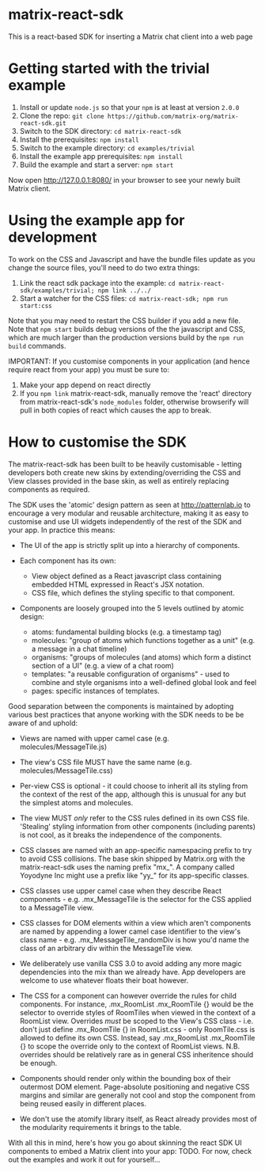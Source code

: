 matrix-react-sdk
================

This is a react-based SDK for inserting a Matrix chat client into a web page

Getting started with the trivial example
========================================

1. Install or update `node.js` so that your `npm` is at least at version `2.0.0`
2. Clone the repo: `git clone https://github.com/matrix-org/matrix-react-sdk.git` 
3. Switch to the SDK directory: `cd matrix-react-sdk`
4. Install the prerequisites: `npm install`
5. Switch to the example directory: `cd examples/trivial`
6. Install the example app prerequisites: `npm install`
7. Build the example and start a server: `npm start`

Now open http://127.0.0.1:8080/ in your browser to see your newly built
Matrix client.

Using the example app for development
=====================================

To work on the CSS and Javascript and have the bundle files update as you
change the source files, you'll need to do two extra things:

1. Link the react sdk package into the example:
   `cd matrix-react-sdk/examples/trivial; npm link ../../`
2. Start a watcher for the CSS files:
   `cd matrix-react-sdk; npm run start:css`

Note that you may need to restart the CSS builder if you add a new file. Note
that `npm start` builds debug versions of the the javascript and CSS, which are
much larger than the production versions build by the `npm run build` commands.

IMPORTANT: If you customise components in your application (and hence require
react from your app) you must be sure to:

1. Make your app depend on react directly
2. If you `npm link` matrix-react-sdk, manually remove the 'react' directory
   from matrix-react-sdk's `node_modules` folder, otherwise browserify will
   pull in both copies of react which causes the app to break.

How to customise the SDK
========================

The matrix-react-sdk has been built to be heavily customisable - letting
developers both create new skins by extending/overriding the CSS and View
classes provided in the base skin, as well as entirely replacing components as
required.

The SDK uses the 'atomic' design pattern as seen at http://patternlab.io to
encourage a very modular and reusable architecture, making it as easy to
customise and use UI widgets independently of the rest of the SDK and your app.
In practice this means:

 * The UI of the app is strictly split up into a hierarchy of components.
 
 * Each component has its own:
   * View object defined as a React javascript class containing embedded
     HTML expressed in React's JSX notation.
   * CSS file, which defines the styling specific to that component.
 
 * Components are loosely grouped into the 5 levels outlined by atomic design:
   * atoms: fundamental building blocks (e.g. a timestamp tag)
   * molecules: "group of atoms which functions together as a unit"
     (e.g. a message in a chat timeline)
   * organisms: "groups of molecules (and atoms) which form a distinct section
     of a UI" (e.g. a view of a chat room)
   * templates: "a reusable configuration of organisms" - used to combine and
     style organisms into a well-defined global look and feel
   * pages: specific instances of templates.

 Good separation between the components is maintained by adopting various best
 practices that anyone working with the SDK needs to be be aware of and uphold:

  * Views are named with upper camel case (e.g. molecules/MessageTile.js)

  * The view's CSS file MUST have the same name (e.g. molecules/MessageTile.css)

  * Per-view CSS is optional - it could choose to inherit all its styling from
    the context of the rest of the app, although this is unusual for any but 
    the simplest atoms and molecules.

  * The view MUST *only* refer to the CSS rules defined in its own CSS file.
    'Stealing' styling information from other components (including parents)
    is not cool, as it breaks the independence of the components.

  * CSS classes are named with an app-specific namespacing prefix to try to avoid
    CSS collisions.  The base skin shipped by Matrix.org with the matrix-react-sdk
    uses the naming prefix "mx_".  A company called Yoyodyne Inc might use a
    prefix like "yy_" for its app-specific classes.

  * CSS classes use upper camel case when they describe React components - e.g.
    .mx_MessageTile is the selector for the CSS applied to a MessageTile view.

  * CSS classes for DOM elements within a view which aren't components are named
    by appending a lower camel case identifier to the view's class name - e.g.
    .mx_MessageTile_randomDiv is how you'd name the class of an arbitrary div
    within the MessageTile view.

  * We deliberately use vanilla CSS 3.0 to avoid adding any more magic
    dependencies into the mix than we already have.  App developers are welcome
    to use whatever floats their boat however.

  * The CSS for a component can however override the rules for child components.
    For instance, .mx_RoomList .mx_RoomTile {} would be the selector to override
    styles of RoomTiles when viewed in the context of a RoomList view.
    Overrides *must* be scoped to the View's CSS class - i.e. don't just define
    .mx_RoomTile {} in RoomList.css - only RoomTile.css is allowed to define its
    own CSS.  Instead, say .mx_RoomList .mx_RoomTile {} to scope the override
    only to the context of RoomList views.  N.B. overrides should be relatively
    rare as in general CSS inheritence should be enough.

  * Components should render only within the bounding box of their outermost DOM
    element. Page-absolute positioning and negative CSS margins and similar are
    generally not cool and stop the component from being reused easily in
    different places.

  * We don't use the atomify library itself, as React already provides most
    of the modularity requirements it brings to the table.

With all this in mind, here's how you go about skinning the react SDK UI
components to embed a Matrix client into your app:  TODO. For now, check out
the examples and work it out for yourself...